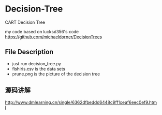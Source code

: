 # Decision-Tree
CART Decision Tree

my code based on lucksd356's code<br>
https://github.com/michaeldorner/DecisionTrees<br>

File Description
------
*  just run decision_tree.py<br>
*  fishiris.csv is the data sets<br>
*  prune.png is the picture of the decision tree<br>

源码讲解
------
http://www.dmlearning.cn/single/6362dfbeddd6448c9ff1ceaf6eec0ef9.html
